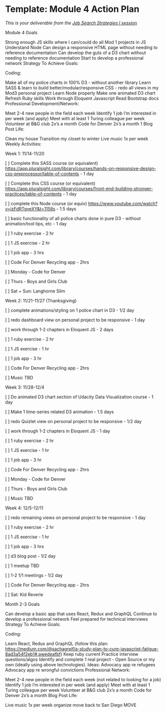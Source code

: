 # Template: Module 4 Action Plan 
*This is your deliverable from the [Job Search Strategies I session](https://github.com/turingschool/career-development-curriculum/blob/master/module_three/job_search_strategies_i.md)*

Module 4 Goals

Strong enough JS skills where I can/could do all Mod 1 projects in JS
Understand Node
Can design a responsive HTML page without needing to reference documentation
Can develop the guts of a D3 chart without needing to reference documentation
Start to develop a professional network
Strategy To Achieve Goals:

Coding:

Make all of my police charts in 100% D3 - without another library
Learn SASS & learn to build better/modular/responsive CSS - redo all views in my Mod3 personal project
Learn Node properly
Make one animated D3 chart
Refresh Ruby skills
Work through Eloquent Javascript
Read Bootstrap docs
Professional Development/Network:

Meet 2-4 new people in the field each week
Identify 1 job I’m interested in per week (and apply)
Meet with at least 1 Turing colleague per week
Volunteer at B&G club 2x’s a month
Code for Denver 2x’s a month
1 Blog Post
Life:

Clean my house
Transition my closet to winter
Live music 1x per week
Weekly Activities:

Week 1: 11/14-11/20

[ ] Complete this SASS course (or equivalent) https://app.pluralsight.com/library/courses/hands-on-responsive-design-css-preprocessor/table-of-contents - 1 day

[ ] Complete this CSS course (or equivalent) https://app.pluralsight.com/library/courses/front-end-building-stronger-practices/table-of-contents - 1 day

[ ] complete this Node course (or equiv) https://www.youtube.com/watch?v=jzFdRTgveXY&t=1158s - 1.5 days

[ ] basic functionality of all police charts done in pure D3 - without animation/tool tips, etc - 1 day

[ ] 1 ruby exercise - 2 hr

[ ] 1 JS exercise - 2 hr

[ ] 1 job app - 3 hrs

[ ] Code For Denver Recycling app - 2hrs

[ ] Monday - Code for Denver

[ ] Thurs - Boys and Girls Club

[ ] Sat + Sun: Langhorne Slim

Week 2: 11/21-11/27 (Thanksgiving)

[ ] complete animations/styling on 1 police chart in D3 - 1/2 day

[ ] redo dashboard view on personal project to be responsive - 1 day

[ ] work through 1-2 chapters in Eloquent JS - 2 days

[ ] 1 ruby exercise - 2 hr

[ ] 1 JS exercise - 1 hr

[ ] 1 job app - 3 hr

[ ] Code For Denver Recycling app - 2hrs

[ ] Music TBD

Week 3: 11/28-12/4

[ ] Do animated D3 chart section of Udacity Data Visualization course - 1 day

[ ] Make 1 time-series related D3 animation - 1.5 days

[ ] redo Quizlet view on personal project to be responsive - 1/2 day

[ ] work through 1-2 chapters in Eloquent JS - 1 day

[ ] 1 ruby exercise - 2 hr

[ ] 1 JS exercise - 1 hr

[ ] 1 job app - 3 hr

[ ] Code For Denver Recycling app - 2hrs

[ ] Monday - Code for Denver

[ ] Thurs - Boys and Girls Club

[ ] Music TBD

Week 4: 12/5-12/11

[ ] redo remaining views on personal project to be responsive - 1 day

[ ] 1 ruby exercise - 2 hr

[ ] 1 JS exercise - 1 hr

[ ] 1 job app - 3 hrs

[ ] d3 blog post - 1/2 day

[ ] 1 meetup TBD

[ ] 1-2 1/1 meetings - 1/2 day

[ ] Code For Denver Recycling app - 2hrs

[ ] Sat: Kid Reverie

Month 2-3 Goals

Can develop a basic app that uses React, Redux and GraphQL
Continue to develop a professional network
Feel prepared for technical interviews
Strategy To Achieve Goals:

Coding:

Learn React, Redux and GraphQL (follow this plan: https://medium.com/@sachagreif/a-study-plan-to-cure-javascript-fatigue-8ad3a54f2eb1#.pwedeafbf)
Keep ruby current
Practice interview questions/algos
Identify and complete 1 real project - Open Source or my own (ideally using above technologies). Ideas:
Advocacy app re refugees
Advocacy app re wrongful convictions
Professional Network:

Meet 2-4 new people in the field each week (not related to looking for a job)
Identify 1 job I’m interested in per week (and apply)
Meet with at least 1 Turing colleague per week
Volunteer at B&G club 2x’s a month
Code for Denver 2x’s a month
Blog Post
Life:

Live music 1x per week
organize move back to San Diego
MOVE
